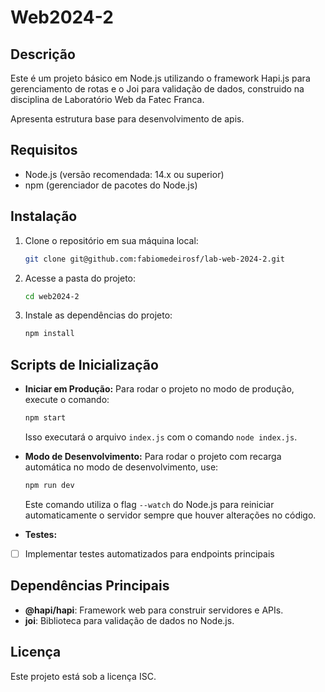 # Web2024-2

## Descrição

Este é um projeto básico em Node.js utilizando o framework Hapi.js para gerenciamento de rotas e o Joi para validação de dados, construido na disciplina de Laboratório Web da Fatec Franca.

Apresenta estrutura base para desenvolvimento de apis.

## Requisitos

- Node.js (versão recomendada: 14.x ou superior)
- npm (gerenciador de pacotes do Node.js)

## Instalação

1. Clone o repositório em sua máquina local:
   ```bash
   git clone git@github.com:fabiomedeirosf/lab-web-2024-2.git
   ```
2. Acesse a pasta do projeto:
   ```bash
   cd web2024-2
   ```
3. Instale as dependências do projeto:
   ```bash
   npm install
   ```

## Scripts de Inicialização

- **Iniciar em Produção:**
  Para rodar o projeto no modo de produção, execute o comando:
  ```bash
  npm start
  ```
  Isso executará o arquivo `index.js` com o comando `node index.js`.

- **Modo de Desenvolvimento:**
  Para rodar o projeto com recarga automática no modo de desenvolvimento, use:
  ```bash
  npm run dev
  ```
  Este comando utiliza o flag `--watch` do Node.js para reiniciar automaticamente o servidor sempre que houver alterações no código.

- **Testes:**
- [ ] Implementar testes automatizados para endpoints principais

## Dependências Principais

- **@hapi/hapi**: Framework web para construir servidores e APIs.
- **joi**: Biblioteca para validação de dados no Node.js.

## Licença

Este projeto está sob a licença ISC.